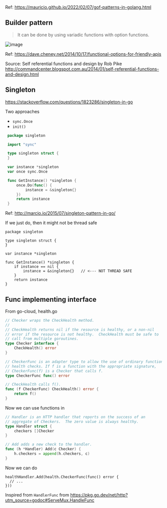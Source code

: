 Ref: https://mauricio.github.io/2022/02/07/gof-patterns-in-golang.html

## Builder pattern

> It can be done by using variadic functions with option functions.

![image](https://github.com/remidinishanth/golang_learnings/assets/19663316/a0d7a82f-9bd9-45e5-b3f5-408440c16678)

Ref: https://dave.cheney.net/2014/10/17/functional-options-for-friendly-apis

Source:  Self referential functions and design by Rob Pike http://commandcenter.blogspot.com.au/2014/01/self-referential-functions-and-design.html

## Singleton

https://stackoverflow.com/questions/1823286/singleton-in-go

Two approaches
* `sync.Once`
* `init()`

```go
 package singleton

 import "sync"

 type singleton struct {
 }

 var instance *singleton
 var once sync.Once

 func GetInstance() *singleton {
     once.Do(func() {
         instance = &singleton{}
     })
     return instance
 }
```

Ref: http://marcio.io/2015/07/singleton-pattern-in-go/

If we just do, then it might not be thread safe

```
package singleton

type singleton struct {
}

var instance *singleton

func GetInstance() *singleton {
	if instance == nil {
		instance = &singleton{}   // <--- NOT THREAD SAFE
	}
	return instance
}
```

## Func implementing interface

From go-cloud, health.go

```go
// Checker wraps the CheckHealth method.
//
// CheckHealth returns nil if the resource is healthy, or a non-nil
// error if the resource is not healthy.  CheckHealth must be safe to
// call from multiple goroutines.
type Checker interface {
	CheckHealth() error
}

// CheckerFunc is an adapter type to allow the use of ordinary functions as
// health checks. If f is a function with the appropriate signature,
// CheckerFunc(f) is a Checker that calls f.
type CheckerFunc func() error

// CheckHealth calls f().
func (f CheckerFunc) CheckHealth() error {
	return f()
}
```

Now we can use functions in

```go
// Handler is an HTTP handler that reports on the success of an
// aggregate of Checkers.  The zero value is always healthy.
type Handler struct {
	checkers []Checker
}

// Add adds a new check to the handler.
func (h *Handler) Add(c Checker) {
	h.checkers = append(h.checkers, c)
}
```

Now we can do 

```
healthHandler.Add(health.CheckerFunc(func() error {
  // ...
}))
```

Inspired from `HandlerFunc` from https://pkg.go.dev/net/http?utm_source=godoc#ServeMux.HandleFunc
